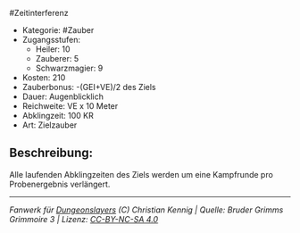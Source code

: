 #Zeitinterferenz  
- Kategorie: #Zauber  
- Zugangsstufen:  
  - Heiler: 10  
  - Zauberer: 5  
  - Schwarzmagier: 9  
- Kosten: 210  
- Zauberbonus: -(GEI+VE)/2 des Ziels  
- Dauer: Augenblicklich  
- Reichweite: VE x 10 Meter  
- Abklingzeit: 100 KR  
- Art: Zielzauber     

## Beschreibung:
Alle laufenden Abklingzeiten des Ziels werden um eine Kampfrunde pro Probenergebnis verlängert.


___
*Fanwerk für [Dungeonslayers](https://www.dungeonslayers.net/) (C) Christian Kennig | Quelle: Bruder Grimms Grimmoire 3 | Lizenz: [CC-BY-NC-SA 4.0](https://creativecommons.org/licenses/by-nc-sa/4.0/deed.de)*